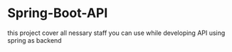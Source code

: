 # Spring-Boot-API

this project cover all nessary staff you can use while developing API using spring as backend
